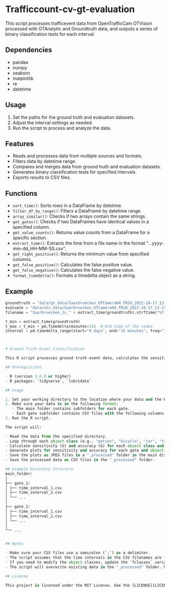 # Trafficcount-cv-gt-evaluation


This script processes trafficevent data from OpenTrafficCam OTVision processed with OTAnalytic and Groundtruth data, and outputs a series of binary classification tests for each interval.

## Dependencies

- pandas
- numpy
- seaborn
- matplotlib
- re
- datetime

## Usage

1. Set the paths for the ground truth and evaluation datasets.
2. Adjust the interval settings as needed.
3. Run the script to process and analyze the data.

## Features

- Reads and processes data from multiple sources and formats.
- Filters data by datetime range.
- Compares and merges data from ground truth and evaluation datasets.
- Generates binary classification tests for specified intervals.
- Exports results to CSV files.

## Functions

- `sort_time()`: Sorts rows in a DataFrame by datetime.
- `filter_df_by_range()`: Filters a DataFrame by datetime range.
- `array_similar()`: Checks if two arrays contain the same strings.
- `get_gates()`: Checks if two DataFrames have identical values in a specified column.
- `get_value_counts()`: Returns value counts from a DataFrame for a specific section.
- `extract_time()`: Extracts the time from a file name in the format "...yyyy-mm-dd_HH-MM-SS.csv".
- `get_right_positive()`: Returns the minimum value from specified columns.
- `get_false_positive()`: Calculates the false positive value.
- `get_false_negative()`: Calculates the false negative value.
- `format_timedelta()`: Formats a timedelta object as a string.

## Example

```python
groundtruth = "data/gt_data/Saarbruecken_OTCamera04_FR20_2022-10-17_13-15-00.csv"
evaluate = "data/otv_data/Saarbruecken_OTCamera04_FR20_2022-10-17_13-15-00_events.csv"
filename = "Saarbruecken_1s_" + extract_time(groundtruth).strftime("%Y-%m-%d_%H-%M-%S")

t_min = extract_time(groundtruth)
t_max = t_min + pd.Timedelta(minutes=15)  # End time of the video
interval = pd.timedelta_range(start="0 days", end="15 minutes", freq="1 s")  # Interval



# Ground Truth Event Classification

This R script processes ground truth event data, calculates the sensitivity and accuracy for various object classes, and generates plots for each gate and object class. It is designed to work with data collected during specific time intervals.

## Prerequisites

- R (version 3.6.0 or higher)
- R packages: `tidyverse`, `lubridate`

## Usage

1. Set your working directory to the location where your data and the R script are stored.
2. Make sure your data is in the following format:
   - The main folder contains subfolders for each gate.
   - Each gate subfolder contains CSV files with the following columns: `Class`, `gt`, `eval`, `rp`, `fp`, `fn`.
3. Run the R script.

The script will:

- Read the data from the specified directory.
- Loop through each object class (e.g., "person", "bicycle", "car", "truck", "bus").
- Calculate sensitivity (S) and accuracy (G) for each object class and time interval.
- Generate plots for sensitivity and accuracy for each gate and object class.
- Save the plots as JPEG files in a "_processed" folder in the main directory.
- Save the processed data as CSV files in the "_processed" folder.

## Example Directory Structure
main_folder/
│
├── gate_1/
│ ├── time_interval_1.csv
│ ├── time_interval_2.csv
│ └── ...
│
├── gate_2/
│ ├── time_interval_1.csv
│ ├── time_interval_2.csv
│ └── ...
│
└── ...


## Notes

- Make sure your CSV files use a semicolon (`;`) as a delimiter.
- The script assumes that the time intervals in the CSV filenames are formatted as "HH-MM-SS".
- If you need to modify the object classes, update the `fclasses` variable in the script.
- The script will overwrite existing data in the "_processed" folder. Make sure to back up your data if necessary.

## License

This project is licensed under the MIT License. See the [LICENSE](LICENSE) file for details.
